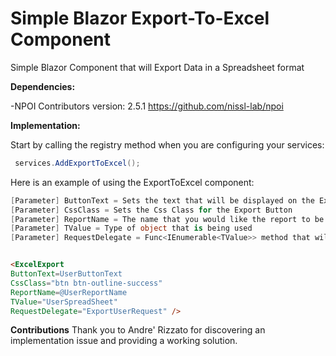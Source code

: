 # Simple Blazor Export-To-Excel Component

Simple Blazor Component that will Export Data in a Spreadsheet format

**Dependencies:**

-NPOI Contributors version: 2.5.1 https://github.com/nissl-lab/npoi

**Implementation:**

Start by calling the registry method when you are configuring your services:

```csharp
 services.AddExportToExcel();
```

Here is an example of using the ExportToExcel component:

```csharp
[Parameter] ButtonText = Sets the text that will be displayed on the Export Button
[Parameter] CssClass = Sets the Css Class for the Export Button
[Parameter] ReportName = The name that you would like the report to be saved as
[Parameter] TValue = Type of object that is being used
[Parameter] RequestDelegate = Func<IEnumerable<TValue>> method that will retrive a list of the specified TValue
```

```html

<ExcelExport 
ButtonText=UserButtonText
CssClass="btn btn-outline-success" 
ReportName=@UserReportName
TValue="UserSpreadSheet"
RequestDelegate="ExportUserRequest" />

```

**Contributions**
Thank you to Andre' Rizzato for discovering an implementation issue and providing a working solution.
